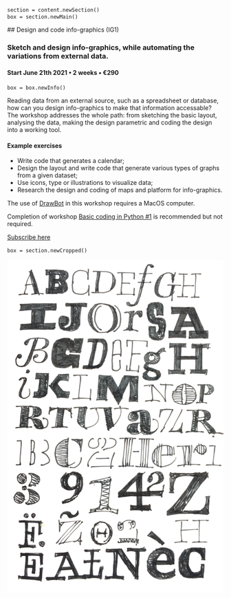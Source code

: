 

<!-- IG1 -->

~~~
section = content.newSection()
box = section.newMain()
~~~
<a name="IG1"/>
## Design and code info-graphics <span class="wcode">(IG1)</span>

### Sketch and design info-graphics, while automating the variations from external data.

#### Start June 21<span class="sup">th</span> 2021 • 2 weeks • €290

~~~
box = box.newInfo()
~~~

Reading data from an external source, such as a spreadsheet or database, how can you design info-graphics to make that information accessable? The workshop addresses the whole path: from sketching the basic layout, analysing the data, making the design parametric and coding the design into a working tool.

#### Example exercises

* Write code that generates a calendar;
* Design the layout and write code that generate various types of graphs from a given dataset;
* Use icons, type or illustrations to visualize data;
* Research the design and coding of maps and platform for info-graphics.

The use of <a href="http://drawbot.com" target="external">DrawBot</a> in this workshop requires a MacOS computer.

Completion of workshop [Basic coding in Python #1](#TY1) is recommended but not required.

<a href="https://docs.google.com/forms/d/1vLKGROUx03Sm3QGWEwuP1f7Uo1v4qQCmG1FlaxOT88A" target="external">Subscribe here</a>

~~~
box = section.newCropped()
~~~

![cover y=top](images/IMG_2848.jpg)


